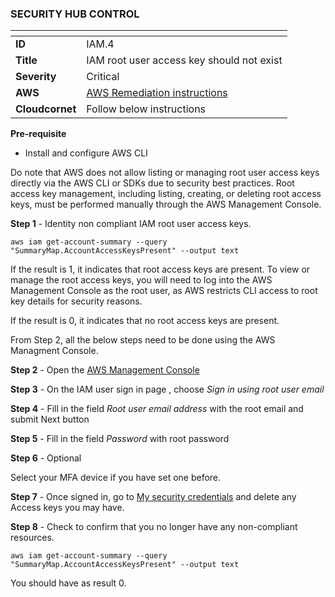 ### SECURITY HUB CONTROL


| <!-- -->    | <!-- -->    |
|-------------|-------------|
| **ID**  | IAM.4  |
| **Title**  | IAM root user access key should not exist |
| **Severity**  | Critical  |
| **AWS**  | [AWS Remediation instructions](https://docs.aws.amazon.com/console/securityhub/IAM.4/remediation)
| **Cloudcornet**  | Follow below instructions |

**Pre-requisite**
- Install and configure AWS CLI

Do note that AWS does not allow listing or managing root user access keys directly via the AWS CLI or SDKs due to security best practices. 
Root access key management, including listing, creating, or deleting root access keys, must be performed manually through the AWS Management Console.

**Step 1** - Identity non compliant IAM root user access keys.

```
aws iam get-account-summary --query "SummaryMap.AccountAccessKeysPresent" --output text
```

If the result is 1, it indicates that root access keys are present. 
To view or manage the root access keys, you will need to log into the AWS Management Console as the root user, as AWS restricts CLI access to root key details for security reasons.

If the result is 0, it indicates that no root access keys are present.

From Step 2, all the below steps need to be done using the AWS Managment Console.

**Step 2** - Open the [AWS Management Console](https://console.aws.amazon.com/)

**Step 3** - On the IAM user sign in page , choose *Sign in using root user email*

**Step 4** - Fill in the field *Root user email address* with the root email and submit Next button

**Step 5** - Fill in the field *Password* with root password

**Step 6** - Optional

Select your MFA device if you have set one before.

**Step 7** - Once signed in, go to [My security credentials](https://us-east-1.console.aws.amazon.com/iam/home#/security_credentials) and delete any Access keys you may have.

**Step 8** - Check to confirm that you no longer have any non-compliant resources.

```
aws iam get-account-summary --query "SummaryMap.AccountAccessKeysPresent" --output text
```

You should have as result 0.

